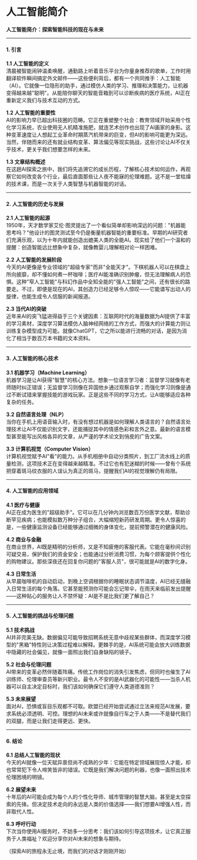 # 人工智能简介

**人工智能简介：探索智能科技的现在与未来**  

---

#### **1. 引言**  

**1.1 人工智能的定义**  
清晨被智能闹钟温柔唤醒，通勤路上听着音乐平台为你量身推荐的歌单，工作时用翻译软件瞬间搞定外文邮件——这些便利背后，都有一个共同推手：人工智能（AI）。它就像一位隐形的助手，通过模仿人类的学习、推理和决策能力，让机器变得越来越"聪明"。从能陪你聊天的智能音箱到可以诊断疾病的医疗系统，AI正在重新定义我们与技术互动的方式。  

**1.2 人工智能的重要性**  
AI的影响力早已超出科技圈的范畴。它正在重塑整个社会：教育领域开始采用个性化学习系统，农业使用无人机精准施肥，就连艺术创作也出现了AI画家的身影。这种变革速度让人想起工业革命时期蒸汽机带来的巨变，但AI的影响可能更为深远。当然，伴随而来的还有就业结构变革、算法偏见等现实挑战，这些讨论让AI不仅关乎技术，更关乎我们想要怎样的未来。  

**1.3 文章结构概述**  
在这趟AI探索之旅中，我们将先追溯它的成长历程，了解核心技术如何运作，再观察它如何改变各个行业，最后直面那些让人夜不能寐的伦理难题。这不是一堂枯燥的技术课，而是一次关于人类智慧与机器智能的对话。  

---

#### **2. 人工智能的历史与发展**  

**2.1 人工智能的起源**  
1950年，天才数学家艾伦·图灵提出了一个看似简单却影响深远的问题："机器能思考吗？"他设计的图灵测试至今仍是衡量机器智能的重要标准。早期的AI研究者们充满乐观，以为十年内就能创造出媲美人类的全能AI。现实给了他们一个温和的提醒：创造智能远比想象中复杂，就像教婴儿理解相对论一样困难。  

**2.2 人工智能的发展阶段**  
今天的AI更像是专业领域的"超级专家"而非"全能天才"。下棋机器人可以在棋盘上所向披靡，却不懂如何煮一杯咖啡；医疗AI能准确识别肿瘤，但无法理解病人的恐惧。这种"窄人工智能"与科幻作品中全知全能的"强人工智能"之间，还有很长的路要走。不过，即便是现在的AI，其创造力已经足够令人惊叹——它能谱写出动人的旋律，也能生成令人信服的新闻报道。  

**2.3 当代AI的突破**  
近年来AI的突飞猛进得益于三个关键因素：互联网时代的海量数据为AI提供了丰富的学习素材，深度学习算法模仿人脑神经网络的工作方式，而强大的计算能力则让训练复杂模型成为可能。就像ChatGPT，它之所以能进行流畅的对话，是因为消化了相当于数百万本书籍的文本资料。  

---

#### **3. 人工智能的核心技术**  

**3.1 机器学习（Machine Learning）**  
机器学习是让AI获得"智慧"的核心方法。想象一位语言学习者：监督学习就像有老师随时纠正错误；无监督学习则像在异国他乡通过观察自学；而强化学习则像是通过不断试错来掌握技能的游戏玩家。正是这些不同的学习方式，让AI能够适应各种复杂的任务。  

**3.2 自然语言处理（NLP）**  
当你在手机上用语音输入时，有没有想过机器是如何理解人类语言的？自然语言处理技术让AI不仅能识别文字，还能捕捉其中的情感色彩和言外之意。最新的语言模型甚至能写出风格各异的文章，从严谨的学术论文到俏皮的广告文案。  

**3.3 计算机视觉（Computer Vision）**  
计算机视觉赋予AI"看"的能力。从手机相册中自动分类照片，到工厂流水线上的质量检测，这项技术正在变得越来越精准。不过它也有犯迷糊的时候——曾有个系统把穿着斑马纹衣服的人误认为真正的斑马，提醒我们AI的视觉理解仍有局限。  

---

#### **4. 人工智能的应用领域**  

**4.1 医疗与健康**  
AI正在成为医生的"超级助手"。它可以在几分钟内浏览数百万份医学文献，帮助诊断罕见疾病；也能模拟数万种分子组合，大幅缩短新药研发周期。更令人惊喜的是，一些健康监测设备已经能够通过细微的身体变化，提前预警潜在的健康风险。  

**4.2 商业与金融**  
在商业世界，AI既是精明的分析师，又是不知疲倦的客服代表。它能在毫秒间识别可疑交易，保护我们的资金安全；也能通过分析消费习惯，为每个顾客提供个性化的购物建议。那些深夜还在回复你问题的"客服人员"，很可能就是AI的数字化身。  

**4.3 日常生活**  
从早晨咖啡机的自动启动，到晚上空调根据你的睡眠状态调节温度，AI已经无缝融入日常生活的每个角落。它甚至能预测你可能会忘记带伞，在雨天来临前发出提醒——这种贴心的服务让人不禁怀疑：AI是不是比我们更了解自己？  

---

#### **5. 人工智能的挑战与伦理问题**  

**5.1 技术挑战**  
AI并非完美无缺。数据偏见可能导致招聘系统无意中歧视某些群体，而深度学习模型的"黑箱"特性则让决策过程难以解释。更棘手的是，AI系统可能会放大训练数据中隐藏的社会偏见，就像一面照出我们自身缺陷的镜子。  

**5.2 社会与伦理问题**  
AI带来的变革必然伴随着阵痛。传统工作岗位的消失引发焦虑，但同时也催生了AI训练师、伦理审查员等新兴职业。最令人不安的是AI武器化的可能性——当杀人机器可以自主决定目标时，我们该如何确保它们遵守人类道德准则？  

**5.3 未来展望**  
面对AI，恐惧或盲目乐观都不可取。欧盟已经开始尝试通过立法来规范AI发展，要求系统必须透明、可控。理想的AI未来或许就像自行车之于人类——不是替代我们的双腿，而是让我们走得更远、更快。  

---

#### **6. 结论**  

**6.1 总结人工智能的现状**  
今天的AI就像一位天赋异禀但尚不成熟的少年：它能在特定领域展现惊人才能，却也常常犯下令人啼笑皆非的错误。它既是我们解决问题的利器，也像一面照出技术伦理困境的明镜。  

**6.2 展望未来**  
十年后的AI可能会成为每个人的个性化导师、城市管理的智慧大脑，甚至是太空探索的先锋。但决定技术走向的永远是人类的价值选择——我们想要AI增强人性，而非取代人性。  

**6.3 呼吁行动**  
下次当你使用AI服务时，不妨多一分思考：我们该如何引导这项技术，让它真正服务于人类福祉？欢迎分享你对AI未来的想象与期待。  

（探索AI的旅程永无止境，而我们的对话才刚刚开始）